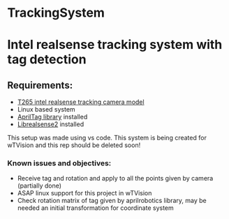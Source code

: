 # TrackingSystem

<h1>Intel realsense tracking system with tag detection</h1>
<h2>Requirements:</h2>

<ul>
  <li><a href="https://www.intelrealsense.com/tracking-camera-t265/">T265 intel realsense tracking camera model</a></li>
  <li>Linux based system</li>
  <li><a href="https://github.com/AprilRobotics/apriltag">AprilTag library</a> installed</li>
  <li><a href="https://github.com/IntelRealSense/librealsense">Librealsense2</a> installed</li>
</ul>

This setup was made using vs code.
This system is being created for wTVision and this rep should be deleted soon!

<h3>Known issues and objectives:</h3>
<ul>
<li>Receive tag and rotation and apply to all the points given by camera (partially done)</li>
<li>ASAP linux support for this project in wTVision</li>
<li>Check rotation matrix of tag given by aprilrobotics library, may be needed an initial transformation for coordinate system</li>
</ul>